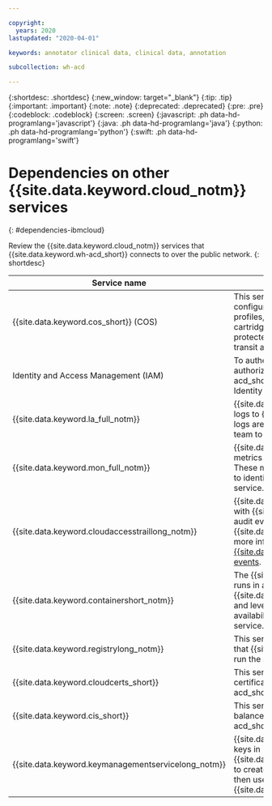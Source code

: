 ```yaml
---

copyright:
  years: 2020
lastupdated: "2020-04-01"

keywords: annotator clinical data, clinical data, annotation

subcollection: wh-acd

---
```


{:shortdesc: .shortdesc}
{:new_window: target="_blank"}
{:tip: .tip}
{:important: .important}
{:note: .note}
{:deprecated: .deprecated}
{:pre: .pre}
{:codeblock: .codeblock}
{:screen: .screen}
{:javascript: .ph data-hd-programlang='javascript'}
{:java: .ph data-hd-programlang='java'}
{:python: .ph data-hd-programlang='python'}
{:swift: .ph data-hd-programlang='swift'}


# Dependencies on other {{site.data.keyword.cloud_notm}} services
{: #dependencies-ibmcloud}

Review the {{site.data.keyword.cloud_notm}} services that {{site.data.keyword.wh-acd_short}} connects to over the public network.
{: shortdesc}

| Service name | Description|
| -----------|-------------------------------|
|{{site.data.keyword.cos_short}} (COS)|This service is used to store tenant-isolated configuration artifacts such as annotator flows, profiles, and other artifacts deployed via a cartridge. Access to this service instance is protected by IAM policies. All data is encrypted in transit and at rest.|
| Identity and Access Management (IAM) | To authenticate requests to the service and authorize user actions, {{site.data.keyword.wh-acd_short}} implements service access roles in Identity and Access Management (IAM).|
| {{site.data.keyword.la_full_notm}} | {{site.data.keyword.wh-acd_short}} sends service logs to {{site.data.keyword.la_full_notm}}. These logs are monitored and analyzed by the service team to detect and troubleshoot service issues.|
| {{site.data.keyword.mon_full_notm}} | {{site.data.keyword.wh-acd_short}} sends service metrics to {{site.data.keyword.mon_full_notm}}. These metrics are monitored by the service team to identify capacity and performance issues of the service.|
| {{site.data.keyword.cloudaccesstraillong_notm}} | {{site.data.keyword.wh-acd_short}} integrates with {{site.data.keyword.at_full_notm}} to forward audit events to the {{site.data.keyword.at_full_notm}} service. For more information, see [{{site.data.keyword.cloudaccesstraillong_notm}} events](/docs/wh-acd?topic=wh-acd-at_events). |
| {{site.data.keyword.containershort_notm}} | The {{site.data.keyword.wh-acd_short}} service runs in an {{site.data.keyword.containerlong_notm}} cluster and leverages the built-in security, high availability, and self-healing capabilities of the service. |
| {{site.data.keyword.registrylong_notm}} | This service is used to store the container images that {{site.data.keyword.wh-acd_short}} uses to run the service. |
| {{site.data.keyword.cloudcerts_short}} | This service is used to store and manage the TLS certificates for the {{site.data.keyword.wh-acd_short}} domains. |
| {{site.data.keyword.cis_short}} | This service is used to provide the global load balancer and firewall for {{site.data.keyword.wh-acd_short}} |
| {{site.data.keyword.keymanagementservicelong_notm}} | {{site.data.keyword.wh-acd_short}} uses root keys in {{site.data.keyword.keymanagementserviceshort}} to create data encryption keys (DEK). The DEK is then used to encrypt configuration data stored in {{site.data.keyword.cos_short}} |
